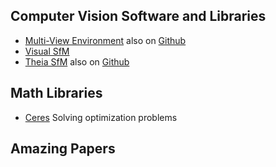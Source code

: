 
## Computer Vision Software and Libraries
- [Multi-View Environment](http://www.gcc.tu-darmstadt.de/home/proj/mve/) also on [Github](https://github.com/simonfuhrmann/mve)
- [Visual SfM](http://ccwu.me/vsfm/)
- [Theia SfM](http://www.theia-sfm.org/) also on [Github](https://github.com/sweeneychris/TheiaSfM)

## Math Libraries
- [Ceres](http://ceres-solver.org/) Solving optimization problems

## Amazing Papers
